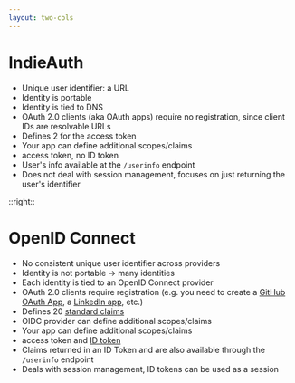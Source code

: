 ```yaml
---
layout: two-cols
---
```


# IndieAuth

- <span class="color:accent">Unique user identifier</span>: a URL
- Identity is <span class="color:accent">portable</span>
- Identity is tied to DNS
- OAuth 2.0 clients (aka OAuth apps) require no registration, since client IDs are resolvable URLs
- Defines 2 <Anchor href="https://indieweb.org/scope#IndieAuth_Scopes" text="scopes" /> for the access token
- Your app can define additional scopes/claims
- access token, no ID token
- User's info available at the `/userinfo` endpoint
- Does not deal with session management, focuses on just returning the user's identifier

::right::

# OpenID Connect

- <span class="color:accent">No</span> consistent <span class="color:accent">unique user identifier</span> across providers
- Identity is <span class="color:accent">not portable</span> → many identities
- Each identity is tied to an OpenID Connect provider
- OAuth 2.0 clients require registration (e.g. you need to create a [GitHub OAuth App](https://docs.github.com/en/apps/oauth-apps/building-oauth-apps/creating-an-oauth-app), a [LinkedIn app](https://www.linkedin.com/developers/apps/new), etc.)
- Defines 20 [standard claims](https://openid.net/specs/openid-connect-core-1_0.html#StandardClaims)
- OIDC provider can define additional scopes/claims
- Your app can define additional scopes/claims
- access token and [ID token](https://openid.net/specs/openid-connect-core-1_0.html#IDToken)
- Claims returned in an ID Token and are also available through the `/userinfo` endpoint
- Deals with session management, ID tokens can be used as a session

<!--
## OpenID Connect identities are not portable

OIDC provider can define additional scopes/claims

E.g. [OAuth 2.0 Scopes for Google APIs](https://developers.google.com/identity/protocols/oauth2/scopes)

OpenID Connect is an authentication protocol built on OAuth 2.0, that in practice is not implemented to provide open (portable) identifiers across systems, nor does it have anything to do with OpenID (1 or 2) except in name, but instead, identities are tied to a specific identity provider.

https://indieweb.org/OpenID_Connect

Google is an OpenID Connect provider, so every Google account is an OpenID Connect identity. However, that identity is tied to Google, and there is no way to move it to a new provider to reuse it later.

https://indieweb.org/How_is_IndieAuth_different_from_OpenID_Connect

## Scope vs Claim

Scope: high-level permission or access group that a client can request. Each scope typically allows access to a set of claims.

Claim: specific piece of information about the user. Claims are grouped under scopes, but they are more granular.

For instance, the profile scope might include claims such as name, family_name, given_name, and profile.
-->
